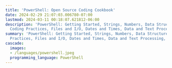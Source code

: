 ```yaml
---
title: 'PowerShell: Open Source Coding Cookbook'
date: 2024-02-29 21:07:03.006780-07:00
lastmod: 2024-03-11 00:18:07.621812-06:00
description: 'PowerShell: Getting Started, Strings, Numbers, Data Structures, Good
  Coding Practices, Files and I/O, Dates and Times, Data and Text Processing, Testing…'
summary: 'PowerShell: Getting Started, Strings, Numbers, Data Structures, Good Coding
  Practices, Files and I/O, Dates and Times, Data and Text Processing, Testing…'
cascade:
  images:
  - /languages/powershell.jpeg
  programming_language: PowerShell
---
```

